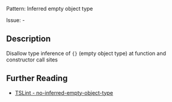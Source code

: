 Pattern: Inferred empty object type

Issue: -

## Description

Disallow type inference of `{}` (empty object type) at function and constructor call sites

## Further Reading

* [TSLint - no-inferred-empty-object-type](https://palantir.github.io/tslint/rules/no-inferred-empty-object-type)